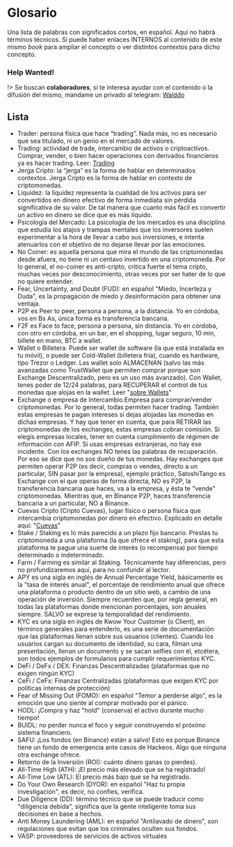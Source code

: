 # Glosario

Una lista de palabras con significados cortos, en español. Aquí no habrá términos técnicos. Sí puede haber enlaces INTERNOS al contenido de este mismo *book* para ampliar el concepto o ver distintos contextos para dicho concepto.

### Help Wanted! <!-- {docsify-ignore} -->

!> Se buscan **colaboradores**, si te interesa ayudar con el contenido o la difusión del mismo, mandame un privado al telegram: [Walddo](https://t.me/walddo)


## Lista

- Trader: persona física que hace “trading”. Nada más, no es necesario que sea titulado, ni un genio en el mercado de valores.
- Trading: actividad de trade, intercambio de activos o criptoactivos. Comprar, vender, o bien hacer operaciones con derivados financieros ya es hacer trading. Leer: [Trading](c/trading.md)
- Jerga Cripto: la “jerga” es la forma de hablar en determinados contextos. Jerga Cripto es la forma de hablar en contexto de criptomonedas.
- Liquidez: la liquidez representa la cualidad de los activos para ser convertidos en dinero efectivo de forma inmediata sin pérdida significativa de su valor. De tal manera que cuanto más fácil es convertir un activo en dinero se dice que es más líquido.
- Psicología del Mercado: La psicología de los mercados es una disciplina que estudia los atajos y trampas mentales que los inversores suelen experimentar a la hora de llevar a cabo sus inversiones, e intenta atenuarlos con el objetivo de no dejarse llevar por las emociones.
- No Coiner: es aquella persona que mira el mundo de las criptomonedas desde afuera, no tiene ni un centavo invertido en una criptomoneda. Por lo general, el no-coiner es anti-cripto, critica fuerte el tema cripto, muchas veces por desconocimiento, otras veces por ser hater de lo que no quiere entender.
- Fear, Uncertainty, and Doubt (FUD): en español "Miedo, Incerteza y Duda", es la propagación de miedo y desinformación para obtener una ventaja.
- P2P es Peer to peer, persona a persona, a la distancia. Yo en córdoba, vos en Bs As, única forma es transferencia bancaria.
- F2F es Face to face, persona a persona, sin distancia. Yo en córdoba, con otro en córdoba, en un bar, en el shopping, lugar seguro, 10 min, billete en mano, BTC a wallet.
- Wallet o Billetera. Puede ser wallet de software (la que está instalada en tu móvil), o puede ser Cold-Wallet (billetera fría), cuando es hardware, tipo Trezor o Ledger. Las wallet solo ALMACENAN (salvo las más avanzadas como TrustWallet que permiten comprar porque son Exchange Descentralizado, pero es un uso más avanzado). Con Wallet, tenes poder de 12/24 palabras, para RECUPERAR el control de tus monedas que alojas en la wallet. Leer "[sobre Wallets](/c/wallets.md)"
- Exchange o empresa de Intercambio.Empresa para comprar/vender criptomonedas. Por lo general, todas permiten hacer trading. También estas empresas te pagan intereses si dejas alojadas las monedas en dichas empresas. Y hay que tener en cuenta, que para RETIRAR las criptomonedas de los exchanges, estas empresas cobran comisión. Si elegís empresas locales, tener en cuenta cumplimiento de régimen de información con AFIP. Si usas empresas extranjeras, no hay ese incidente. Con los exchanges NO tenes las palabras de recuperación. Por eso se dice que no sos dueño de tus monedas. Hay exchanges que permiten operar P2P (es decir, compras o vendes, directo a un particular, SIN pasar por la empresa), ejemplo práctico, SatoshiTango es Exchange con el que operas de forma directa, NO es P2P, la transferencia bancaria que haces, va a la empresa, y ésta te "vende" criptomonedas. Mientras que, en Binance P2P, haces transferencia bancaria a un particular, NO a Binance.
- Cuevas Cripto (Cripto Cuevas), lugar físico o persona física que intercambia criptomonedas por dinero en efectivo. Explicado en detalle aquí: "[Cuevas](/c/#cuevas)"
- Stake / Staking es lo más parecido a un plazo fijo bancario. Prestas tu criptomoneda a una plataforma (la que ofrece el staking), para que esta plataforma te pague una suerte de interés (o recompensa) por tiempo determinado o indeterminado.
- Farm / Farming es similar al Staking. Técnicamente hay diferencias, pero no profundizaremos aquí, para no confundir al lector.
- APY es una sigla en inglés de Annual Percentage Yield, básicamente es la "tasa de interés anual", el porcentaje de rendimiento anual que ofrece una plataforma o producto dentro de un sitio web, a cambio de una operación de inversión. Siempre recuerden que, por regla general, en todas las plataformas donde mencionan porcentajes, son anuales siempre. SALVO se exprese la temporalidad del rendimiento.
- KYC es una sigla en inglés de Kwow Your Customer (o Client), en términos generales para entenderlo, es una serie de documentación que las plataformas llenan sobre sus usuarios (clientes). Cuando los usuarios cargan su documento de identidad, su cara, filman una presentación, llenan un documento y se sacan selfies con él, etcétera, son todos ejemplos de formularios para cumplir requerimientos KYC.
- DeFi / DeFx / DEX: Finanzas Descentralizadas (plataformas que no exigen ningún KYC)
- CeFi / CeFx: Finanzas Centralizadas (plataformas que exigen KYC por políticas internas de protección)
- Fear of Missing Out (FOMO): en español "Temor a perderse algo", es la emoción que uno siente al comprar motivado por el pánico.
- HODL: ¡Compra y haz "hold" (conserva) el activo durante mucho tiempo!
- BUIDL: no perder nunca el foco y seguir construyendo el próximo sistema financiero.
- SAFU: ¡Los fondos (en Binance) están a salvo! Esto es porque Binance tiene un fondo de emergencia ante casos de Hackeos. Algo que ninguna otra exchange ofrece.
- Retorno de la Inversión (ROI): cuánto dinero ganas (o pierdes).
- All-Time High (ATH): ¡El precio más elevado que se ha registrado!
- All-Time Low (ATL): El precio más bajo que se ha registrado.
- Do Your Own Research (DYOR): en español "Haz tu propia investigación", es decir, no confíes, verifica.
- Due Diligence (DD): término técnico que se puede traducir como "diligencia debida", significa que la gente inteligente toma sus decisiones en base a hechos.
- Anti Money Laundering (AML): en español "Antilavado de dinero", son regulaciones que evitan que los criminales oculten sus fondos.
- VASP: proveedores de servicios de activos virtuales